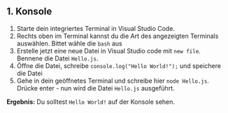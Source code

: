## 1. Konsole

1. Starte dein integriertes Terminal in Visual Studio Code. 
2. Rechts oben im Terminal kannst du die Art des angezeigten Terminals auswählen. Bittet wähle die `bash` aus
3. Erstelle jetzt eine neue Datei in Visual Studio code mit `new file`. Bennene die Datei `Hello.js`.
4. Öffne die Datei, schreibe `console.log("Hello World!");` und speichere die Datei
5. Gehe in dein geöffnetes Terminal und schreibe hier `node Hello.js`. Drücke enter - nun wird die Datei `Hello.js` ausgeführt. 

**Ergebnis:** Du solltest `Hello World!` auf der Konsole sehen. 